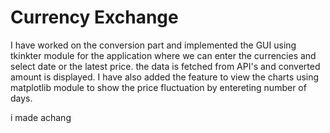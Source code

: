 # Currency Exchange

I have worked on the conversion part and implemented the GUI using tkinkter module for the application where we can enter the currencies and select date or the latest price.
the data is fetched from API's and converted amount is displayed. 
I have also added the feature to view the charts using matplotlib module to show the price fluctuation by entereting number of days.

i made achang 